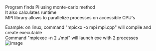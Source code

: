 Program finds Pi using monte-carlo method  
It also calculates runtime  
MPI library allows to parallelize processes on accessible CPU's

Example: on linux, command "mpicxx \-o mpi mpi.cpp" will compile and create executable  
Command "mpiexec -n 2 ./mpi" will launch exe with 2 processes  
![image](https://github.com/TsengelBair/MPI_PI/assets/109037058/62a97476-d09c-43c5-89c2-26eadd3fd933)
